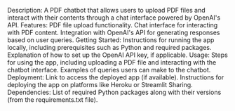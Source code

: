 Description:
A PDF chatbot that allows users to upload PDF files and interact with their contents through a chat interface powered by OpenAI's API.
Features:
PDF file upload functionality.
Chat interface for interacting with PDF content.
Integration with OpenAI's API for generating responses based on user queries.
Getting Started:
Instructions for running the app locally, including prerequisites such as Python and required packages.
Explanation of how to set up the OpenAI API key, if applicable.
Usage:
Steps for using the app, including uploading a PDF file and interacting with the chatbot interface.
Examples of queries users can make to the chatbot.
Deployment:
Link to access the deployed app (if available).
Instructions for deploying the app on platforms like Heroku or Streamlit Sharing.
Dependencies:
List of required Python packages along with their versions (from the requirements.txt file).
